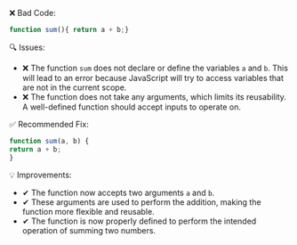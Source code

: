 ❌ Bad Code:
```javascript
function sum(){ return a + b;}
```

🔍 Issues:
* ❌ The function `sum` does not declare or define the variables `a` and `b`. This will lead to an error because
JavaScript will try to access variables that are not in the current scope.
* ❌ The function does not take any arguments, which limits its reusability. A well-defined function should accept inputs
to operate on.

✅ Recommended Fix:

```javascript
function sum(a, b) {
return a + b;
}
```

💡 Improvements:

* ✔ The function now accepts two arguments `a` and `b`.
* ✔ These arguments are used to perform the addition, making the function more flexible and reusable.
* ✔ The function is now properly defined to perform the intended operation of summing two numbers.